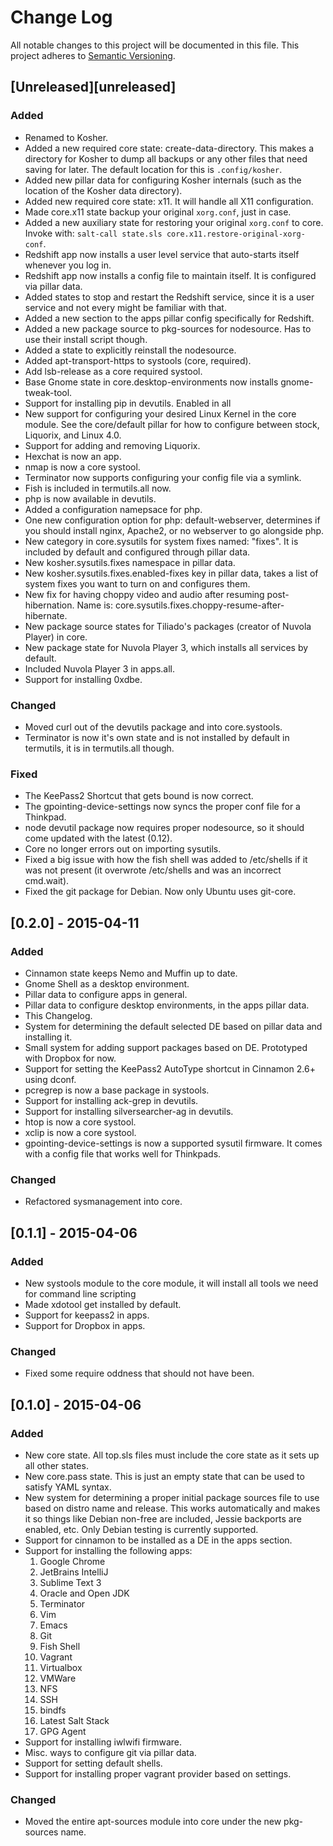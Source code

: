 # Change Log
All notable changes to this project will be documented in this file.
This project adheres to [Semantic Versioning](http://semver.org/).

## [Unreleased][unreleased]
### Added
- Renamed to Kosher.
- Added a new required core state: create-data-directory. This makes a directory
for Kosher to dump all backups or any other files that need saving for later.
The default location for this is `.config/kosher`.
- Added new pillar data for configuring Kosher internals (such as the location
of the Kosher data directory).
- Added new required core state: x11. It will handle all X11 configuration.
- Made core.x11 state backup your original `xorg.conf`, just in case.
- Added a new auxiliary state for restoring your original `xorg.conf` to core.
Invoke with: `salt-call state.sls core.x11.restore-original-xorg-conf`.
- Redshift app now installs a user level service that auto-starts itself whenever
you log in.
- Redshift app now installs a config file to maintain itself. It is configured
via pillar data.
- Added states to stop and restart the Redshift service, since it is a user
service and not every might be familiar with that.
- Added a new section to the apps pillar config specifically for Redshift.
- Added a new package source to pkg-sources for nodesource. Has to use their
install script though.
- Added a state to explicitly reinstall the nodesource.
- Added apt-transport-https to systools (core, required).
- Add lsb-release as a core required systool.
- Base Gnome state in core.desktop-environments now installs gnome-tweak-tool.
- Support for installing pip in devutils. Enabled in all
- New support for configuring your desired Linux Kernel in the core module.
See the core/default pillar for how to configure between stock, Liquorix,
and Linux 4.0.
- Support for adding and removing Liquorix.
- Hexchat is now an app.
- nmap is now a core systool.
- Terminator now supports configuring your config file via a symlink.
- Fish is included in termutils.all now.
- php is now available in devutils.
- Added a configuration namepsace for php.
- One new configuration option for php: default-webserver, determines if you
should install nginx, Apache2, or no webserver to go alongside php.
- New category in core.sysutils for system fixes named: "fixes". It is included
by default and configured through pillar data.
- New kosher.sysutils.fixes namespace in pillar data.
- New kosher.sysutils.fixes.enabled-fixes key in pillar data, takes a list of system fixes
you want to turn on and configures them.
- New fix for having choppy video and audio after resuming post-hibernation. Name
is: core.sysutils.fixes.choppy-resume-after-hibernate.
- New package source states for Tiliado's packages (creator of Nuvola Player) in
core.
- New package state for Nuvola Player 3, which installs all services by default.
- Included Nuvola Player 3 in apps.all.
- Support for installing 0xdbe.


### Changed
- Moved curl out of the devutils package and into core.systools.
- Terminator is now it's own state and is not installed by default in termutils,
it is in termutils.all though.

### Fixed
- The KeePass2 Shortcut that gets bound is now correct.
- The gpointing-device-settings now syncs the proper conf file for a Thinkpad.
- node devutil package now requires proper nodesource, so it should come updated
with the latest (0.12).
- Core no longer errors out on importing sysutils.
- Fixed a big issue with how the fish shell was added to /etc/shells if it was not
present (it overwrote /etc/shells and was an incorrect cmd.wait).
- Fixed the git package for Debian. Now only Ubuntu uses git-core.

## [0.2.0] - 2015-04-11
### Added
- Cinnamon state keeps Nemo and Muffin up to date.
- Gnome Shell as a desktop environment.
- Pillar data to configure apps in general.
- Pillar data to configure desktop environments, in the apps pillar data.
- This Changelog.
- System for determining the default selected DE based on pillar data and
installing it.
- Small system for adding support packages based on DE. Prototyped with
Dropbox for now.
- Support for setting the KeePass2 AutoType shortcut in Cinnamon 2.6+
using dconf.
- pcregrep is now a base package in systools.
- Support for installing ack-grep in devutils.
- Support for installing silversearcher-ag in devutils.
- htop is now a core systool.
- xclip is now a core systool.
- gpointing-device-settings is now a supported sysutil firmware. It comes
with a config file that works well for Thinkpads.

### Changed
- Refactored sysmanagement into core.

## [0.1.1] - 2015-04-06
### Added
- New systools module to the core module, it will install all tools we need
for command line scripting
- Made xdotool get installed by default.
- Support for keepass2 in apps.
- Support for Dropbox in apps.

### Changed
- Fixed some require oddness that should not have been.

## [0.1.0] - 2015-04-06
### Added
- New core state. All top.sls files must include the core state as it sets up
all other states.
- New core.pass state. This is just an empty state that can be used to satisfy
YAML syntax.
- New system for determining a proper initial package sources file to use based
on distro name and release. This works automatically and makes it so things like Debian
non-free are included, Jessie backports are enabled, etc. Only Debian testing is currently
supported.
- Support for cinnamon to be installed as a DE in the apps section.
- Support for installing the following apps:
  1. Google Chrome
  2. JetBrains IntelliJ
  3. Sublime Text 3
  4. Oracle and Open JDK
  5. Terminator
  6. Vim
  7. Emacs
  8. Git
  9. Fish Shell
  10. Vagrant
  11. Virtualbox
  12. VMWare
  13. NFS
  14. SSH
  15. bindfs
  16. Latest Salt Stack
  17. GPG Agent
- Support for installing iwlwifi firmware.
- Misc. ways to configure git via pillar data.
- Support for setting default shells.
- Support for installing proper vagrant provider based on settings.

### Changed
- Moved the entire apt-sources module into core under the new pkg-sources name.
